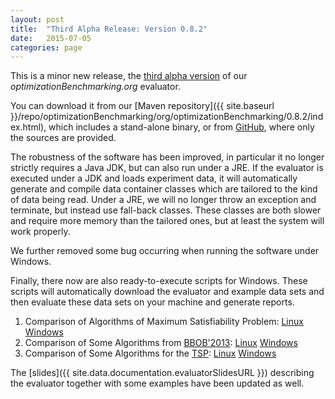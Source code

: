 ```yaml
---
layout: post
title:  "Third Alpha Release: Version 0.8.2"
date:   2015-07-05
categories: page
---
```


This is a minor new release, the [third alpha version](https://github.com/optimizationBenchmarking/optimizationBenchmarking/releases/tag/v0.8.2)
of our *optimizationBenchmarking.org* evaluator.

You can download it from our [Maven repository]({{ site.baseurl }}/repo/optimizationBenchmarking/org/optimizationBenchmarking/0.8.2/index.html), which includes a stand-alone binary, or from [GitHub](https://github.com/optimizationBenchmarking/optimizationBenchmarking/releases/tag/v0.8.2), where only the sources are provided.

The robustness of the software has been improved, in particular it no longer strictly
requires a Java JDK, but can also run under a JRE. If the evaluator is executed under
a JDK and loads experiment data, it will automatically generate and compile data
container classes which are tailored to the kind of data being read. Under a JRE,
we will no longer throw an exception and terminate, but instead use fall-back
classes. These classes are both slower and require more memory than the tailored ones,
but at least the system will work properly.

We further removed some bug occurring when running the software under Windows.

Finally, there now are also ready-to-execute scripts for Windows. These scripts
will automatically download the evaluator and example data sets and then evaluate
these data sets on your machine and generate reports.

1. Comparison of Algorithms of Maximum Satisfiability Problem: [Linux](https://github.com/optimizationBenchmarking/optimizationBenchmarking/blob/documentation/examples/maxSat/make.sh) [Windows](https://github.com/optimizationBenchmarking/optimizationBenchmarking/blob/documentation/examples/maxSat/make.bat)
2. Comparison of Some Algorithms from [BBOB'2013](http://coco.gforge.inria.fr/doku.php?id=bbob-2013): [Linux](https://github.com/optimizationBenchmarking/optimizationBenchmarking/blob/documentation/examples/bbob/make.sh) [Windows](https://github.com/optimizationBenchmarking/optimizationBenchmarking/blob/documentation/examples/bbob/make.bat)
3. Comparison of Some Algorithms for the [TSP](https://github.com/optimizationBenchmarking/tspSuite): [Linux](https://github.com/optimizationBenchmarking/optimizationBenchmarking/blob/documentation/examples/tspSuite/make.sh) [Windows](https://github.com/optimizationBenchmarking/optimizationBenchmarking/blob/documentation/examples/tspSuite/make.bat)

The [slides]({{ site.data.documentation.evaluatorSlidesURL }}) describing the evaluator
together with some examples have been updated as well.